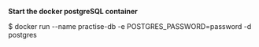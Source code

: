 **Start the docker postgreSQL container**

$ docker run --name practise-db -e POSTGRES_PASSWORD=password -d postgres
